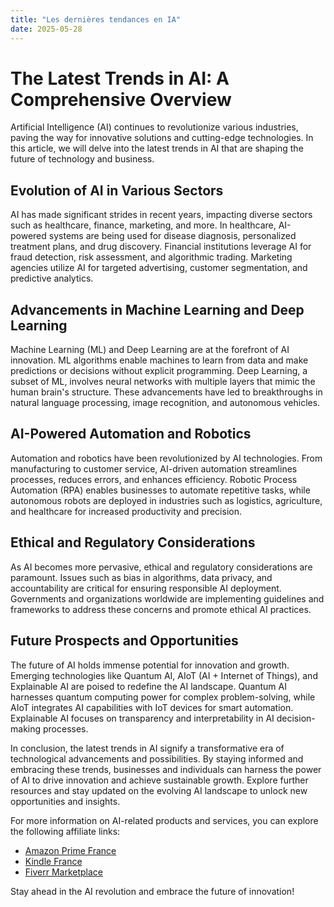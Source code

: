 ```yaml
---
title: "Les dernières tendances en IA"
date: 2025-05-28
---
```


# The Latest Trends in AI: A Comprehensive Overview

Artificial Intelligence (AI) continues to revolutionize various industries, paving the way for innovative solutions and cutting-edge technologies. In this article, we will delve into the latest trends in AI that are shaping the future of technology and business.

## Evolution of AI in Various Sectors

AI has made significant strides in recent years, impacting diverse sectors such as healthcare, finance, marketing, and more. In healthcare, AI-powered systems are being used for disease diagnosis, personalized treatment plans, and drug discovery. Financial institutions leverage AI for fraud detection, risk assessment, and algorithmic trading. Marketing agencies utilize AI for targeted advertising, customer segmentation, and predictive analytics.

## Advancements in Machine Learning and Deep Learning

Machine Learning (ML) and Deep Learning are at the forefront of AI innovation. ML algorithms enable machines to learn from data and make predictions or decisions without explicit programming. Deep Learning, a subset of ML, involves neural networks with multiple layers that mimic the human brain's structure. These advancements have led to breakthroughs in natural language processing, image recognition, and autonomous vehicles.

## AI-Powered Automation and Robotics

Automation and robotics have been revolutionized by AI technologies. From manufacturing to customer service, AI-driven automation streamlines processes, reduces errors, and enhances efficiency. Robotic Process Automation (RPA) enables businesses to automate repetitive tasks, while autonomous robots are deployed in industries such as logistics, agriculture, and healthcare for increased productivity and precision.

## Ethical and Regulatory Considerations

As AI becomes more pervasive, ethical and regulatory considerations are paramount. Issues such as bias in algorithms, data privacy, and accountability are critical for ensuring responsible AI deployment. Governments and organizations worldwide are implementing guidelines and frameworks to address these concerns and promote ethical AI practices.

## Future Prospects and Opportunities

The future of AI holds immense potential for innovation and growth. Emerging technologies like Quantum AI, AIoT (AI + Internet of Things), and Explainable AI are poised to redefine the AI landscape. Quantum AI harnesses quantum computing power for complex problem-solving, while AIoT integrates AI capabilities with IoT devices for smart automation. Explainable AI focuses on transparency and interpretability in AI decision-making processes.

In conclusion, the latest trends in AI signify a transformative era of technological advancements and possibilities. By staying informed and embracing these trends, businesses and individuals can harness the power of AI to drive innovation and achieve sustainable growth. Explore further resources and stay updated on the evolving AI landscape to unlock new opportunities and insights.

For more information on AI-related products and services, you can explore the following affiliate links:
- [Amazon Prime France](https://www.amazon.fr/amazonprime?_encoding=UTF8&primeCampaignId=prime_assoc_ft&tag=zenzen0d-21France)
- [Kindle France](https://www.amazon.fr/kindle-dbs/hz/signup?tag=zenzen0d-21France)
- [Fiverr Marketplace](https://go.fiverr.com/visit/?bta=1071918&brand=fiverrmarketplace)

Stay ahead in the AI revolution and embrace the future of innovation!